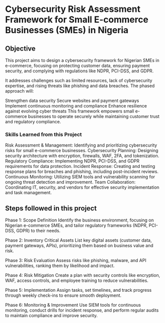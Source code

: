 #  Cybersecurity Risk Assessment Framework for Small E-commerce Businesses (SMEs) in Nigeria

## Objective
This project aims to design a cybersecurity framework for Nigerian SMEs in e-commerce, focusing on protecting customer data, ensuring payment security, and complying with regulations like NDPR, PCI-DSS, and GDPR.

It addresses challenges such as limited resources, lack of cybersecurity expertise, and rising threats like phishing and data breaches. The phased approach will:

Strengthen data security
Secure websites and payment gateways
Implement continuous monitoring and compliance
Enhance resilience against evolving cyber threats
This framework empowers small e-commerce businesses to operate securely while maintaining customer trust and regulatory compliance.

### Skills Learned from this Project
Risk Assessment & Management: Identifying and prioritizing cybersecurity risks for small e-commerce businesses.
Cybersecurity Planning: Designing security architecture with encryption, firewalls, WAF, 2FA, and tokenization.
Regulatory Compliance: Implementing NDPR, PCI-DSS, and GDPR requirements for data protection.
Incident Response: Creating and testing response plans for breaches and phishing, including post-incident reviews.
Continuous Monitoring: Utilizing SIEM tools and vulnerability scanning for ongoing threat detection and improvement.
Team Collaboration: Coordinating IT, security, and vendors for effective security implementation and task management.

## Steps followed in this project
Phase 1: Scope Definition
Identify the business environment, focusing on Nigerian e-commerce SMEs, and tailor regulatory frameworks (NDPR, PCI-DSS, GDPR) to their needs.

Phase 2: Inventory Critical Assets
List key digital assets (customer data, payment gateways, APIs), prioritizing them based on business value and risk.

Phase 3: Risk Evaluation
Assess risks like phishing, malware, and API vulnerabilities, ranking them by likelihood and impact.

Phase 4: Risk Mitigation
Create a plan with security controls like encryption, WAF, access controls, and employee training to reduce vulnerabilities.

Phase 5: Implementation
Assign tasks, set timelines, and track progress through weekly check-ins to ensure smooth deployment.

Phase 6: Monitoring & Improvement
Use SIEM tools for continuous monitoring, conduct drills for incident response, and perform regular audits to maintain compliance and improve security.
